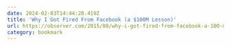 ```yaml
---
date: 2024-02-03T14:44:20.419Z
title: 'Why I Got Fired From Facebook (a $100M Lesson)'
url: https://observer.com/2015/08/why-i-got-fired-from-facebook-a-100-million-dollar-lesson/
category: bookmark
---
```

